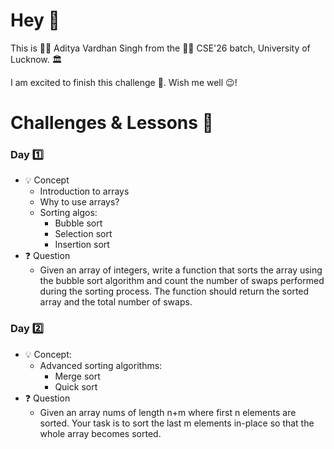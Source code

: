 # Hey 👋

This is 🧔🏻 Aditya Vardhan Singh from the 👨‍💻 CSE'26 batch, University of Lucknow. 🏛️

I am excited to finish this challenge 💪. Wish me well 😉!

# Challenges & Lessons 🎯

### Day 1️⃣
- 💡 Concept
  - Introduction to arrays
  - Why to use arrays?
  - Sorting algos:
    - Bubble sort
    - Selection sort
    - Insertion sort
- ❓ Question
  - Given an array of integers, write a function that sorts the array using the bubble sort algorithm and count the number of swaps performed during the sorting process. The function should return the sorted array and the total number of swaps.

### Day 2️⃣
- 💡 Concept:
  - Advanced sorting algorithms:
    - Merge sort
    - Quick sort
- ❓ Question
  - Given an array nums of length n+m where first n elements are sorted. Your task is to sort the last m elements in-place so that the whole array becomes sorted.

